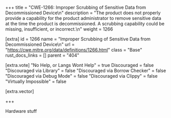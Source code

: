 +++
title = "CWE-1266: Improper Scrubbing of Sensitive Data from Decommissioned Device\n"
description = "The product does not properly provide a capability for the product administrator to remove sensitive data at the time the product is decommissioned. A scrubbing capability could be missing, insufficient, or incorrect.\n"
weight = 1266

[extra]
id = 1266
name = "Improper Scrubbing of Sensitive Data from Decommissioned Device\n"
url = "https://cwe.mitre.org/data/definitions/1266.html"
class = "Base"
rust_docs_links = []
parent = "404"

[extra.vote]
"No Help, or Langs Wont Help" = true
Discouraged = false
"Discouraged via Library" = false
"Discouraged via Borrow Checker" = false
"Discouraged via Debug Mode" = false
"Discouraged via Clippy" = false
"Virtually Impossible" = false

[extra.vector]

+++

Hardware stuff